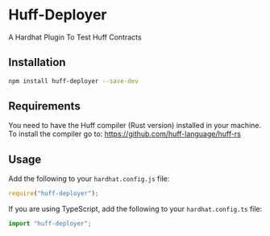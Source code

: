 # Huff-Deployer

A Hardhat Plugin To Test Huff Contracts

## Installation

```bash
npm install huff-deployer --save-dev
```

## Requirements

You need to have the Huff compiler (Rust version) installed in your machine. To install the compiler go to: https://github.com/huff-language/huff-rs

## Usage

Add the following to your `hardhat.config.js` file:

```js
require("huff-deployer");
```

If you are using TypeScript, add the following to your `hardhat.config.ts` file:

```ts
import "huff-deployer";
```
